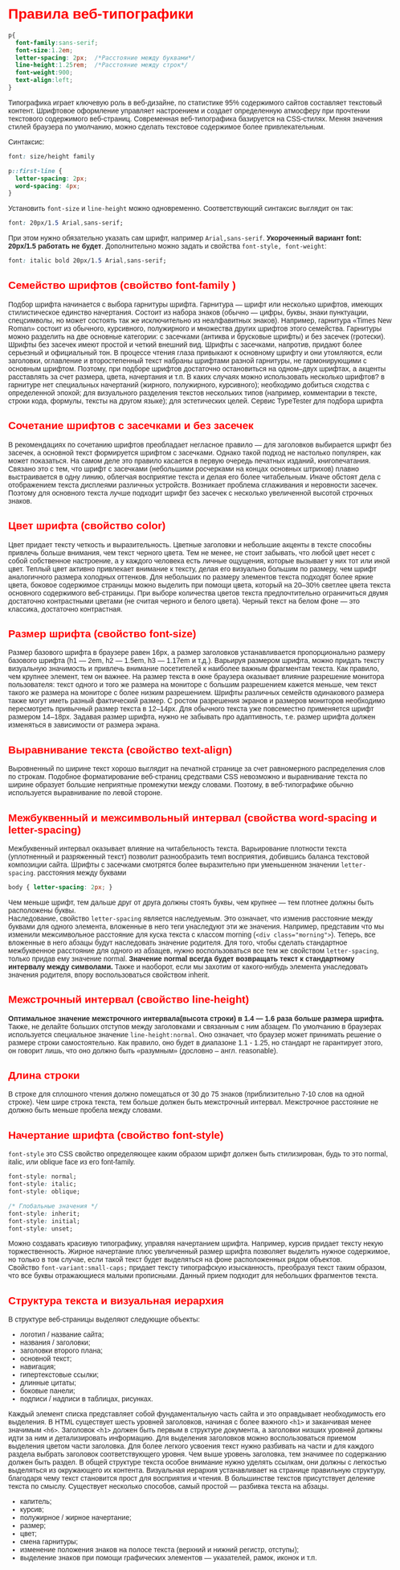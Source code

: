
# Правила веб-типографики

```css
p{
  font-family:sans-serif;
  font-size:1.2em;
  letter-spacing: 2px;  /*Расстояние между буквами*/
  line-height:1.25rem;  /*Расстояние между строк*/
  font-weight:900;
  text-align:left;
}
```
Типографика играет ключевую роль в веб-дизайне, по статистике 95% содержимого сайтов составляет текстовый контент. Шрифтовое оформление управляет настроением и создает определенную атмосферу при прочтении текстового содержимого веб-страниц.
Современная веб-типографика базируется на CSS-стилях. Меняя значения стилей браузера по умолчанию, можно сделать текстовое содержимое более привлекательным.

Синтаксис:
```css
font: size/height family
```
```css
p::first-line {
  letter-spacing: 2px;
  word-spacing: 4px;
}
```
Установить `font-size` и `line-height` можно одновременно.
Соответствующий синтаксис выглядит он так:
```css
font: 20px/1.5 Arial,sans-serif;
```
При этом нужно обязательно указать сам шрифт, например `Arial,sans-serif`. **Укороченный вариант font: 20px/1.5 работать не будет**.
Дополнительно можно задать и свойства `font-style, font-weight`:


```css
font: italic bold 20px/1.5 Arial,sans-serif;
```
## Семейство шрифтов (свойство **font-family** )

Подбор шрифта начинается с выбора гарнитуры шрифта.
	Гарнитура — шрифт или несколько шрифтов, имеющих стилистическое единство начертания. Состоит из набора знаков (обычно — цифры, буквы, знаки пунктуации, спецсимволы, но может состоять так же исключительно из неалфавитных знаков). Например, гарнитура «Times New Roman» состоит из обычного, курсивного, полужирного и множества других шрифтов этого семейства.
Гарнитуры можно разделить на две основные категории: с засечками (антиква и брусковые шрифты) и без засечек (гротески).
Шрифты без засечек имеют простой и четкий внешний вид. Шрифты с засечками, напротив, придают более серьезный и официальный тон.
В процессе чтения глаза привыкают к основному шрифту и они утомляются, если заголовки, оглавление и второстепенный текст набраны шрифтами разной гарнитуры, не гармонирующими с основным шрифтом. Поэтому, при подборе шрифтов достаточно остановиться на одном–двух шрифтах, а акценты расставлять за счет размера, цвета, начертания и т.п.
В каких случаях можно использовать несколько шрифтов?
в гарнитуре нет специальных начертаний (жирного, полужирного, курсивного);
необходимо добиться сходства с определенной эпохой;
для визуального разделения текстов нескольких типов (например, комментарии в тексте, строки кода, формулы, тексты на другом языке);
для эстетических целей.
Сервис TypeTester для подбора шрифта


## Сочетание шрифтов с засечками и без засечек

В рекомендациях по сочетанию шрифтов преобладает негласное правило — для заголовков выбирается шрифт без засечек, а основной текст формируется шрифтом с засечками. Однако такой подход не настолько популярен, как может показаться.
На самом деле это правило касается в первую очередь печатных изданий, книгопечатания. Связано это с тем, что шрифт с засечками (небольшими росчерками на концах основных штрихов) плавно выстраивается в одну линию, облегчая восприятие текста и делая его более читабельным.
Иначе обстоят дела с отображением текста дисплеями различных устройств. Возникает проблема сглаживания и неровности засечек. Поэтому для основного текста лучше подходит шрифт без засечек с несколько увеличенной высотой строчных знаков.


## Цвет шрифта (свойство **color**)

Цвет придает тексту четкость и выразительность. Цветные заголовки и небольшие акценты в тексте способны привлечь больше внимания, чем текст черного цвета.
Тем не менее, не стоит забывать, что любой цвет несет с собой собственное настроение, а у каждого человека есть личные ощущения, которые вызывает у них тот или иной цвет.
Теплый цвет активно привлекает внимание к тексту, делая его визуально большим по размеру, чем шрифт аналогичного размера холодных оттенков. Для небольших по размеру элементов текста подходят более яркие цвета, боковое содержимое страницы можно выделить при помощи цвета, который на 20–30% светлее цвета текста основного содержимого веб-страницы.
При выборе количества цветов текста предпочтительно ограничиться двумя достаточно контрастными цветами (не считая черного и белого цвета). Черный текст на белом фоне — это классика, достаточно контрастная.


## Размер шрифта (свойство **font-size**)

Размер базового шрифта в браузере равен 16px, а размер заголовков устанавливается пропорционально размеру базового шрифта (h1 — 2em, h2 — 1.5em, h3 — 1.17em и т.д.).
Варьируя размером шрифта, можно придать тексту визуальную значимость и привлечь внимание посетителей к наиболее важным фрагментам текста. Как правило, чем крупнее элемент, тем он важнее.
На размер текста в окне браузера оказывает влияние разрешение монитора пользователя: текст одного и того же размера на мониторе с большим разрешением кажется меньше, чем текст такого же размера на мониторе с более низким разрешением.
Шрифты различных семейств одинакового размера также могут иметь разный фактический размер.
С ростом разрешения экранов и размеров мониторов необходимо пересмотреть привычный размер текста в 12–14px. Для обычного текста уже повсеместно применяется шрифт размером 14–18px. Задавая размер шрифта, нужно не забывать про адаптивность, т.е. размер шрифта должен изменяться в зависимости от размера экрана.


## Выравнивание текста (свойство **text-align**)

Выровненный по ширине текст хорошо выглядит на печатной странице за счет равномерного распределения слов по строкам. Подобное форматирование веб-страниц средствами CSS невозможно и выравнивание текста по ширине образует большие неприятные промежутки между словами. Поэтому, в веб-типографике обычно используется выравнивание по левой стороне.

## Межбуквенный и межсимвольный интервал (свойства **word-spacing** и **letter-spacing**)

Межбуквенный интервал оказывает влияние на читабельность текста. Варьирование плотности текста (уплотненный и разряженный текст) позволит разнообразить темп восприятия, добившись баланса текстовой композиции сайта.
Шрифты с засечками смотрятся более выразительно при уменьшенном значении `letter-spacing`.
расстояния между буквами

```css
body { letter-spacing: 2px; }
```
Чем меньше шрифт, тем дальше друг от друга должны стоять буквы, чем крупнее — тем плотнее должны быть расположены буквы.<br>
Наследование,&nbsp;свойство&nbsp;`letter-spacing` является наследуемым. Это означает, что изменив расстояние между буквами для одного элемента, вложенные в него теги унаследуют эти же значения. Например, представим что мы изменили межсимвольное расстояние для куска текста с классом morning (`<div class="morning">`).
Теперь, все вложенные в него абзацы будут наследовать значение родителя. Для того, чтобы сделать стандартное межбуквенное расстояние для одного из абзацев, нужно воспользоваться все тем же свойством `letter-spacing`, только придав ему значение normal.
**Значение normal всегда будет возвращать текст к стандартному интервалу между символами.**
Также и наоборот, если мы захотим от какого-нибудь элемента унаследовать значения родителя, впору воспользоваться свойством inherit.

## Межстрочный интервал (свойство **line-height**)
**Оптимальное значение межстрочного интервала(высота строки) в 1.4 — 1.6 раза больше размера шрифта.**
Также, не делайте больших отступов между заголовками и связанным с ним абзацем.
По умолчанию в браузерах используется специальное значение `line-height:normal`.
Оно означает, что браузер может принимать решение о размере строки самостоятельно. Как правило, оно будет в диапазоне 1.1 - 1.25, но стандарт не гарантирует этого, он говорит лишь, что оно должно быть «разумным» (дословно – англ. reasonable).

## Длина строки
В строке для сплошного чтения должно помещаться от 30 до 75 знаков (приблизительно 7-10 слов на одной строке). Чем шире строка текста, тем больше должен быть межстрочный интервал. Межстрочное расстояние не должно быть меньше пробела между словами.

## Начертание шрифта (свойство **font-style**)
`font-style` это CSS свойство определяющее каким образом шрифт должен быть стилизирован, будь то это normal, italic, или oblique face из его font-family.
```css
font-style: normal;
font-style: italic;
font-style: oblique;

/* Глобальные значения */
font-style: inherit;
font-style: initial;
font-style: unset;
```
Можно создавать красивую типографику, управляя начертанием шрифта. Например, курсив придает тексту некую торжественность. Жирное начертание плюс увеличенный размер шрифта позволяет выделить нужное содержимое, но&nbsp;только в&nbsp;том случае, если такой текст будет выделяться на&nbsp;фоне расположенных рядом объектов.
Свойство&nbsp;`font-variant:small-caps;` придает тексту типографскую изысканность, преобразуя текст таким образом, что все буквы отражающиеся малыми прописными. Данный прием подходит для небольших фрагментов текста.

## Структура текста и визуальная иерархия
В структуре веб-страницы выделяют следующие объекты:

* логотип / название сайта;
* названия / заголовки;
* заголовки второго плана;
* основной текст;
* навигация;
* гипертекстовые ссылки;
* длинные цитаты;
* боковые панели;
* подписи / надписи в таблицах, рисунках.

Каждый элемент списка представляет собой фундаментальную часть сайта и это оправдывает необходимость его выделения.
В HTML существует шесть уровней заголовков, начиная с более важного `<h1>` и заканчивая менее значимым `<h6>`. Заголовок `<h1>` должен быть первым в структуре документа, а заголовки низших уровней должны идти за ним и детализировать информацию. Для выделения заголовков можно воспользоваться приемом выделения цветом части заголовка.
Для более легкого усвоения текст нужно разбивать на части и для каждого раздела выбрать заголовок соответствующего уровня. Чем выше уровень заголовка, тем значимее по содержанию должен быть раздел.
В общей структуре текста особое внимание нужно уделять ссылкам, они должны с легкостью выделяться из окружающего их контента.
Визуальная иерархия устанавливает на странице правильную структуру, благодаря чему текст становится прост для восприятия и чтения. В большинстве текстов присутствует деление текста по смыслу. Существует несколько способов, самый простой — разбивка текста на абзацы.

* капитель;
* курсив;
* полужирное / жирное начертание;
* размер;
* цвет;
* смена гарнитуры;
* изменение положения знаков на полосе текста (верхний и нижний регистр, отступы);
* выделение знаков при помощи графических элементов — указателей, рамок, иконок и т.п.





<style>
@import url('https://fonts.googleapis.com/css2?family=Roboto+Flex:opsz,wght@8..144,100;8..144,200;8..144,300;8..144,400;8..144,500;8..144,600;8..144,700;8..144,800;8..144,900;8..144,1000&display=swap'); 

body{
    width: 90%;
    max-width: 960px;
    box-sizing: border-box;
    margin: 0 auto;
   /* font-size: 18px;*/
    color: #262626;
    font-family: 'Roboto Flex', sans-serif;
}
h1,h2,h3,h4{ 
    /*color:#354361; */
    color:red;
    
}

a{
    color:#034ad8;
    text-decoration: none;
    font-weight: 500;
            
        }


</style>


